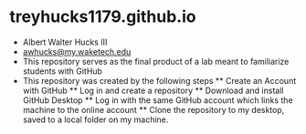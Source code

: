 # treyhucks1179.github.io
* Albert Walter Hucks III 
* awhucks@my.waketech.edu
* This repository serves as the final product of a lab meant to familiarize students with GitHub
* This repository was created by the following steps
** Create an Account with GitHub
** Log in and create a repository
** Download and install GitHub Desktop
** Log in with the same GitHub account which links the machine to the online account
** Clone the repository to my desktop, saved to a local folder on my machine.